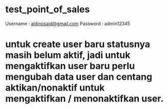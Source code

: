 # test_point_of_sales

Username : aldinosaid@gmail.com
Password : admin12345

# untuk create user baru statusnya masih belum aktif, jadi untuk mengaktifkan user baru perlu mengubah data user dan centang aktikan/nonaktif untuk mengaktifkan / menonaktifkan user.